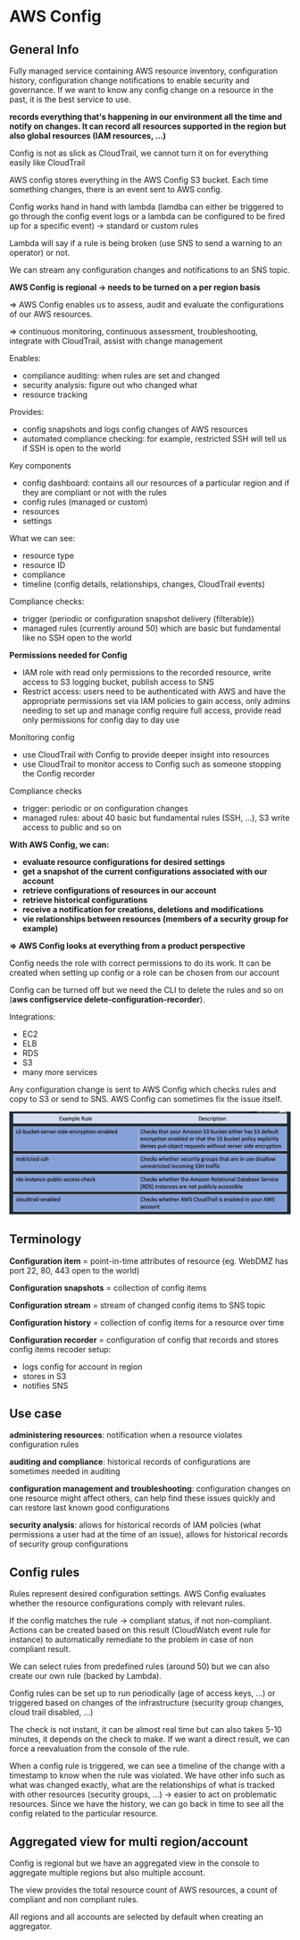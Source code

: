 # AWS Config

## General Info

Fully managed service containing AWS resource inventory, configuration history, configuration change notifications to enable security and governance. If we want to know any config change on a resource in the past, it is the best service to use.

**records everything that's happening in our environment all the time and notify on changes. It can record all resources supported in the region but also global resources (IAM resources, ...)**

Config is not as slick as CloudTrail, we cannot turn it on for everything easily like CloudTrail

AWS config stores everything in the AWS Config S3 bucket. Each time something changes, there is an event sent to AWS config.

Config works hand in hand with lambda (lamdba can either be triggered to go through the config event logs or a lambda can be configured to be fired up for a specific event) -> standard or custom rules

Lambda will say if a rule is being broken (use SNS to send a warning to an operator) or not.

We can stream any configuration changes and notifications to an SNS topic.

**AWS Config is regional -> needs to be turned on a per region basis**

=> AWS Config enables us to assess, audit and evaluate the configurations of our AWS resources.

=> continuous monitoring, continuous assessment, troubleshooting, integrate with CloudTrail, assist with change management

Enables:

- compliance auditing: when rules are set and changed
- security analysis: figure out who changed what
- resource tracking

Provides:

- config snapshots and logs config changes of AWS resources
- automated compliance checking: for example, restricted SSH will tell us if SSH is open to the world

Key components

- config dashboard: contains all our resources of a particular region and if they are compliant or not with the rules
- config rules (managed or custom)
- resources
- settings

What we can see:

- resource type
- resource ID
- compliance
- timeline (config details, relationships, changes, CloudTrail events)

Compliance checks:

- trigger (periodic or configuration snapshot delivery (filterable))
- managed rules (currently around 50) which are basic but fundamental like no SSH open to the world

**Permissions needed for Config**

- IAM role with read only permissions to the recorded resource, write access to S3 logging bucket, publish access to SNS
- Restrict access: users need to be authenticated with AWS and have the appropriate permissions set via IAM policies to gain access, only admins needing to set up and manage config require full access, provide read only permissions for config day to day use

Monitoring config

- use CloudTrail with Config to provide deeper insight into resources
- use CloudTrail to monitor access to Config such as someone stopping the Config recorder

Compliance checks

- trigger: periodic or on configuration changes
- managed rules: about 40 basic but fundamental rules (SSH, ...), S3 write access to public and so on

**With AWS Config, we can:**

* **evaluate resource configurations for desired settings**
* **get a snapshot of the current configurations associated with our account**
* **retrieve configurations of resources in our account**
* **retrieve historical configurations**
* **receive a notification for creations, deletions and modifications**
* **vie relationships between resources (members of a security group for example)**

**=> AWS Config looks at everything from a product perspective**

Config needs the role with correct permissions to do its work. It can be created when setting up config or a role can be chosen from our account

Config can be turned off but we need the CLI to delete the rules and so on (**aws configservice delete-configuration-recorder**).

Integrations:
* EC2
* ELB
* RDS
* S3
* many more services

Any configuration change is sent to AWS Config which checks rules and copy to S3 or send to SNS. AWS Config can sometimes fix the issue itself.

![rules example](./rules-examples.png)

## Terminology

**Configuration item** = point-in-time attributes of resource (eg. WebDMZ has port 22, 80, 443 open to the world)

**Configuration snapshots** = collection of config items

**Configuration stream** = stream of changed config items to SNS topic

**Configuration history** = collection of config items for a resource over time

**Configuration recorder** = configuration of config that records and stores config items
recoder setup:

- logs config for account in region
- stores in S3
- notifies SNS

## Use case

**administering resources**: notification when a resource violates configuration rules

**auditing and compliance**: historical records of configurations are sometimes needed in auditing

**configuration management and troubleshooting**: configuration changes on one resource might affect others, can help find these issues quickly and can restore last known good configurations

**security analysis**: allows for historical records of IAM policies (what permissions a user had at the time of an issue), allows for historical records of security group configurations

## Config rules

Rules represent desired configuration settings. AWS Config evaluates whether the resource configurations comply with relevant rules.

If the config matches the rule -> compliant status, if not non-compliant. Actions can be created based on this result (CloudWatch event rule for instance) to automatically remediate to the problem in case of non compliant result.

We can select rules from predefined rules (around 50) but we can also create our own rule (backed by Lambda).

Config rules can be set up to run periodically (age of access keys, ...) or triggered based on changes of the infrastructure (security group changes, cloud trail disabled, ...)

The check is not instant, it can be almost real time but can also takes 5-10 minutes, it depends on the check to make. If we want a direct result, we can force a reevaluation from the console of the rule.

When a config rule is triggered, we can see a timeline of the change with a timestamp to know when the rule was violated. We have other info such as what was changed exactly, what are the relationships of what is tracked with other resources (security groups, ...) -> easier to act on problematic resources. Since we have the history, we can go back in time to see all the config related to the particular resource.

## Aggregated view for multi region/account

Config is regional but we have an aggregated view in the console to aggregate multiple regions but also multiple account.

The view provides the total resource count of AWS resources, a count of compliant and non compliant rules.

All regions and all accounts are selected by default when creating an aggregator.
